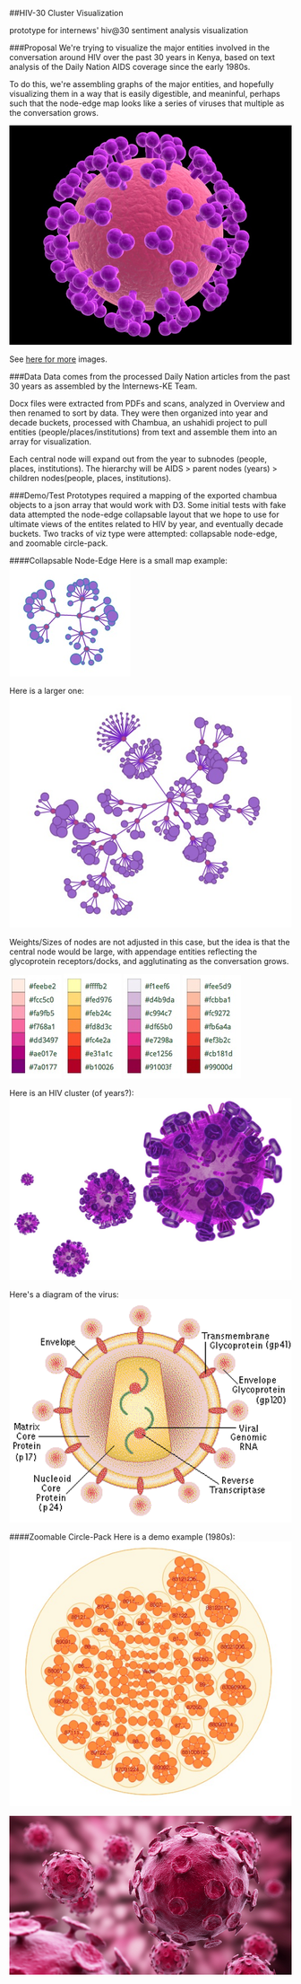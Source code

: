 ##HIV-30 Cluster Visualization


prototype for internews' hiv@30 sentiment analysis visualization

###Proposal
We're trying to visualize the major entities involved in the conversation around HIV over the past 30 years in Kenya, based on text analysis of the Daily Nation AIDS coverage since the early 1980s.

To do this, we're assembling graphs of the major entities, and hopefully visualizing them in a way that is easily digestible, and meaninful, perhaps such that the node-edge map looks like a series of viruses that multiple as the conversation grows.

![virus image](https://raw.githubusercontent.com/auremoser/hiv-30_cluster/master/assets/virus.jpg)

See [here for more](http://forcollegeandcommunity.files.wordpress.com/2012/08/hiv-virus.jpg) images.

###Data
Data comes from the processed Daily Nation articles from the past 30 years as assembled by the Internews-KE Team.

Docx files were extracted from PDFs and scans, analyzed in Overview and then renamed to sort by data. They were then organized into year and decade buckets, processed with Chambua, an ushahidi project to pull entities (people/places/institutions) from text and assemble them into an array for visualization.

Each central node will expand out from the year to subnodes (people, places, institutions). The hierarchy will be AIDS > parent nodes (years) > children nodes(people, places, institutions).

###Demo/Test
Prototypes required a mapping of the exported chambua objects to a json array that would work with D3. Some initial tests with fake data attempted the node-edge collapsable layout that we hope to use for ultimate views of the entites related to HIV by year, and eventually decade buckets. Two tracks of viz type were attempted: collapsable node-edge, and zoomable circle-pack.

####Collapsable Node-Edge
Here is a small map example:
![Small Node-Edge](https://raw.githubusercontent.com/auremoser/hiv-30_cluster/master/assets/small-graph.jpg)

Here is a larger one:
![Large Node-Edge](https://raw.githubusercontent.com/auremoser/hiv-30_cluster/master/assets/large-graph.jpg)

Weights/Sizes of nodes are not adjusted in this case, but the idea is that the central node would be large, with appendage entities reflecting the glycoprotein receptors/docks, and agglutinating as the conversation grows.

![Color Palette](https://raw.githubusercontent.com/auremoser/hiv-30_cluster/master/assets/color_palette.jpg)
![Color Palette](https://raw.githubusercontent.com/auremoser/hiv-30_cluster/master/assets/color_palette-2.png)
![Color Palette](https://raw.githubusercontent.com/auremoser/hiv-30_cluster/master/assets/color_palette-3.png)
![Color Palette](https://raw.githubusercontent.com/auremoser/hiv-30_cluster/master/assets/color_palette-4.png)

Here is an HIV cluster (of years?):
![HIV Cluster](https://raw.githubusercontent.com/auremoser/hiv-30_cluster/master/assets/virus-cluster.jpg)

Here's a diagram of the virus:
![Virus Diagram](https://raw.githubusercontent.com/auremoser/hiv-30_cluster/master/assets/diagram-virus.png)

####Zoomable Circle-Pack
Here is a demo example (1980s):
![Circle-Pack](https://raw.githubusercontent.com/auremoser/hiv-30_cluster/master/assets/1980s-pack.png)

![HIV Cluster Orange](https://raw.githubusercontent.com/auremoser/hiv-30_cluster/master/assets/hiv-pink.png)